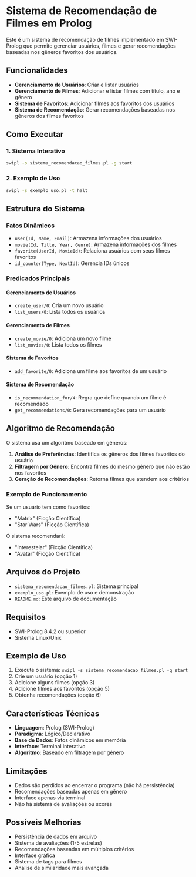 # Sistema de Recomendação de Filmes em Prolog

Este é um sistema de recomendação de filmes implementado em SWI-Prolog que permite gerenciar usuários, filmes e gerar recomendações baseadas nos gêneros favoritos dos usuários.

## Funcionalidades

- **Gerenciamento de Usuários**: Criar e listar usuários
- **Gerenciamento de Filmes**: Adicionar e listar filmes com título, ano e gênero
- **Sistema de Favoritos**: Adicionar filmes aos favoritos dos usuários
- **Sistema de Recomendação**: Gerar recomendações baseadas nos gêneros dos filmes favoritos

## Como Executar

### 1. Sistema Interativo
```bash
swipl -s sistema_recomendacao_filmes.pl -g start
```

### 2. Exemplo de Uso
```bash
swipl -s exemplo_uso.pl -t halt
```

## Estrutura do Sistema

### Fatos Dinâmicos
- `user(Id, Name, Email)`: Armazena informações dos usuários
- `movie(Id, Title, Year, Genre)`: Armazena informações dos filmes
- `favorite(UserId, MovieId)`: Relaciona usuários com seus filmes favoritos
- `id_counter(Type, NextId)`: Gerencia IDs únicos

### Predicados Principais

#### Gerenciamento de Usuários
- `create_user/0`: Cria um novo usuário
- `list_users/0`: Lista todos os usuários

#### Gerenciamento de Filmes
- `create_movie/0`: Adiciona um novo filme
- `list_movies/0`: Lista todos os filmes

#### Sistema de Favoritos
- `add_favorite/0`: Adiciona um filme aos favoritos de um usuário

#### Sistema de Recomendação
- `is_recommendation_for/4`: Regra que define quando um filme é recomendado
- `get_recommendations/0`: Gera recomendações para um usuário

## Algoritmo de Recomendação

O sistema usa um algoritmo baseado em gêneros:

1. **Análise de Preferências**: Identifica os gêneros dos filmes favoritos do usuário
2. **Filtragem por Gênero**: Encontra filmes do mesmo gênero que não estão nos favoritos
3. **Geração de Recomendações**: Retorna filmes que atendem aos critérios

### Exemplo de Funcionamento

Se um usuário tem como favoritos:
- "Matrix" (Ficção Científica)
- "Star Wars" (Ficção Científica)

O sistema recomendará:
- "Interestelar" (Ficção Científica)
- "Avatar" (Ficção Científica)

## Arquivos do Projeto

- `sistema_recomendacao_filmes.pl`: Sistema principal
- `exemplo_uso.pl`: Exemplo de uso e demonstração
- `README.md`: Este arquivo de documentação

## Requisitos

- SWI-Prolog 8.4.2 ou superior
- Sistema Linux/Unix

## Exemplo de Uso

1. Execute o sistema: `swipl -s sistema_recomendacao_filmes.pl -g start`
2. Crie um usuário (opção 1)
3. Adicione alguns filmes (opção 3)
4. Adicione filmes aos favoritos (opção 5)
5. Obtenha recomendações (opção 6)

## Características Técnicas

- **Linguagem**: Prolog (SWI-Prolog)
- **Paradigma**: Lógico/Declarativo
- **Base de Dados**: Fatos dinâmicos em memória
- **Interface**: Terminal interativo
- **Algoritmo**: Baseado em filtragem por gênero

## Limitações

- Dados são perdidos ao encerrar o programa (não há persistência)
- Recomendações baseadas apenas em gênero
- Interface apenas via terminal
- Não há sistema de avaliações ou scores

## Possíveis Melhorias

- Persistência de dados em arquivo
- Sistema de avaliações (1-5 estrelas)
- Recomendações baseadas em múltiplos critérios
- Interface gráfica
- Sistema de tags para filmes
- Análise de similaridade mais avançada 